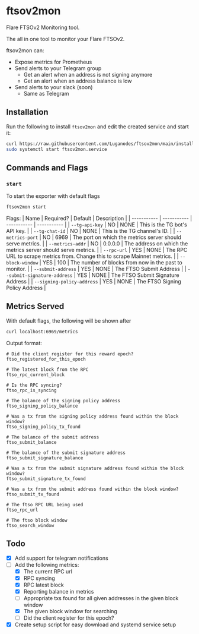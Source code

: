 # ftsov2mon
Flare FTSOv2 Monitoring tool.

The all in one tool to monitor your Flare FTSOv2.

ftsov2mon can:
- Expose metrics for Prometheus
- Send alerts to your Telegram group
    - Get an alert when an address is not signing anymore
    - Get an alert when an address balance is low
- Send alerts to your slack (soon)
    - Same as Telegram

## Installation
Run the following to install `ftsov2mon` and edit the created service and start it:
```bash
curl https://raw.githubusercontent.com/Luganodes/ftsov2mon/main/install.sh | sudo bash
sudo systemctl start ftsov2mon.service
```

## Commands and Flags
### `start`
To start the exporter with default flags
```bash
ftsov2mon start
```
Flags:
| Name | Required? | Default | Description |
| ----------- | ----------- | ----------- | ----------- |
| `--tg-api-key` | NO | NONE | This is the TG bot's API key. |
| `--tg-chat-id` | NO | NONE | This is the TG channel's ID. |
| `--metrics-port` | NO | 6969 | The port on which the metrics server should serve metrics. |
| `--metrics-addr` | NO | 0.0.0.0 | The address on which the metrics server should serve metrics. |
| `--rpc-url` | YES | NONE | The RPC URL to scrape metrics from. Change this to scrape Mainnet metrics. |
| `--block-window` | YES | 100 | The number of blocks from now in the past to monitor. |
| `--submit-address` | YES | NONE | The FTSO Submit Address |
| `--submit-signature-address` | YES | NONE | The FTSO Submit Signature Address |
| `--signing-policy-address` | YES | NONE | The FTSO Signing Policy Address |

## Metrics Served
With default flags, the following will be shown after
```bash
curl localhost:6969/metrics
```

Output format:
```
# Did the client register for this reward epoch?
ftso_registered_for_this_epoch

# The latest block from the RPC
ftso_rpc_current_block

# Is the RPC syncing?
ftso_rpc_is_syncing

# The balance of the signing policy address
ftso_signing_policy_balance

# Was a tx from the signing policy address found within the block window?
ftso_signing_policy_tx_found

# The balance of the submit address
ftso_submit_balance

# The balance of the submit signature address
ftso_submit_signature_balance

# Was a tx from the submit signature address found within the block window?
ftso_submit_signature_tx_found

# Was a tx from the submit address found within the block window?
ftso_submit_tx_found

# The ftso RPC URL being used
ftso_rpc_url

# The ftso block window
ftso_search_window
```

## Todo
- [x] Add support for telegram notifications
- [ ] Add the following metrics:
    - [x] The current RPC url
    - [x] RPC syncing
    - [x] RPC latest block
    - [x] Reporting balance in metrics
    - [ ] Appropriate txs found for all given addresses in the given block window
    - [x] The given block window for searching
    - [ ] Did the client register for this epoch?
- [x] Create setup script for easy download and systemd service setup
